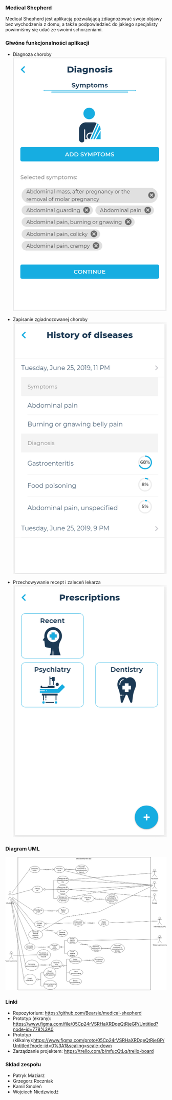 ### Medical Shepherd
Medical Shepherd jest aplikacją pozwalającą zdiagnozować swoje objawy bez wychodzenia z domu, a także podpowiedzieć do jakiego specjalisty powinniśmy się udać ze swoimi schorzeniami.
### Głwóne funkcjonalności aplikacji
- Diagnoza choroby  
![](./Diagnoza.PNG)

- Zapisanie zgiadnozowanej choroby  
![](./Historia.PNG)
- Przechowywanie recept i zaleceń lekarza
 ![](./Recepty.PNG)
### Diagram UML

![](./zdj.PNG)

### Linki
- Repozytorium: https://github.com/Bearsie/medical-shepherd
- Prototyp (ekrany): https://www.figma.com/file/05Cp24rVSRHaXRDqeQtRjeGP/Untitled?node-id=778%3A0
- Prototyp (klikalny):https://www.figma.com/proto/05Cp24rVSRHaXRDqeQtRjeGP/Untitled?node-id=0%3A1&scaling=scale-down
- Zarządzanie projektem: https://trello.com/b/mfucQtLq/trello-board



### Skład zespołu
 - Patryk Maziarz
 - Grzegorz Roczniak
 - Kamil Smoleń
 - Wojciech Niedzwiedź
